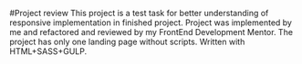 #Project review
This project is a test task for better understanding of responsive implementation in finished project.
Project was implemented by me and refactored and reviewed by my FrontEnd Development Mentor.
The project has only one landing page without scripts.
Written with HTML+SASS+GULP.
